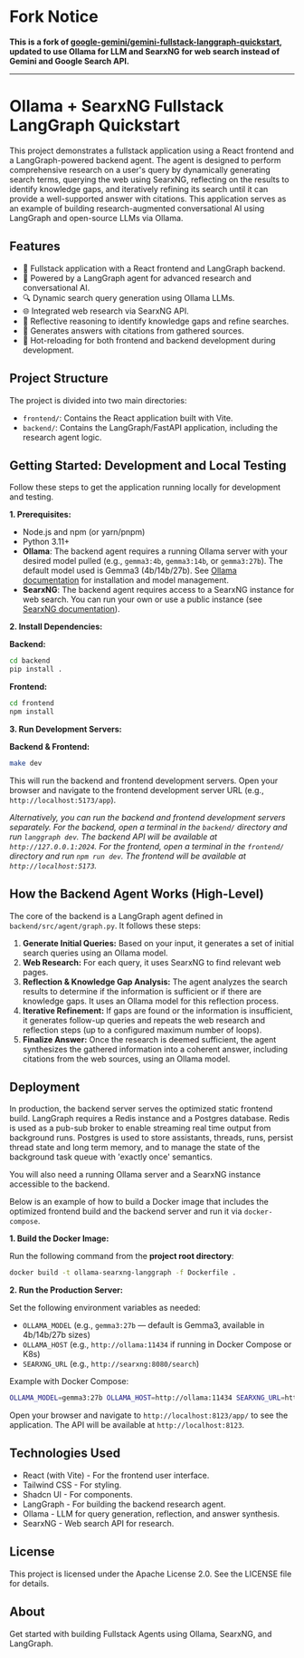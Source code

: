 # Fork Notice

**This is a fork of [google-gemini/gemini-fullstack-langgraph-quickstart](https://github.com/google-gemini/gemini-fullstack-langgraph-quickstart), updated to use Ollama for LLM and SearxNG for web search instead of Gemini and Google Search API.**

---

# Ollama + SearxNG Fullstack LangGraph Quickstart

This project demonstrates a fullstack application using a React frontend and a LangGraph-powered backend agent. The agent is designed to perform comprehensive research on a user's query by dynamically generating search terms, querying the web using SearxNG, reflecting on the results to identify knowledge gaps, and iteratively refining its search until it can provide a well-supported answer with citations. This application serves as an example of building research-augmented conversational AI using LangGraph and open-source LLMs via Ollama.

## Features

* 💬 Fullstack application with a React frontend and LangGraph backend.
* 🧠 Powered by a LangGraph agent for advanced research and conversational AI.
* 🔍 Dynamic search query generation using Ollama LLMs.
* 🌐 Integrated web research via SearxNG API.
* 🤔 Reflective reasoning to identify knowledge gaps and refine searches.
* 📄 Generates answers with citations from gathered sources.
* 🔄 Hot-reloading for both frontend and backend development during development.

## Project Structure

The project is divided into two main directories:

* `frontend/`: Contains the React application built with Vite.
* `backend/`: Contains the LangGraph/FastAPI application, including the research agent logic.

## Getting Started: Development and Local Testing

Follow these steps to get the application running locally for development and testing.

**1. Prerequisites:**

* Node.js and npm (or yarn/pnpm)
* Python 3.11+
* **Ollama**: The backend agent requires a running Ollama server with your desired model pulled (e.g., `gemma3:4b`, `gemma3:14b`, or `gemma3:27b`). The default model used is Gemma3 (4b/14b/27b). See [Ollama documentation](https://ollama.com/) for installation and model management.
* **SearxNG**: The backend agent requires access to a SearxNG instance for web search. You can run your own or use a public instance (see [SearxNG documentation](https://docs.searxng.org/)).

**2. Install Dependencies:**

**Backend:**

```sh
cd backend
pip install .
```

**Frontend:**

```sh
cd frontend
npm install
```

**3. Run Development Servers:**

**Backend & Frontend:**

```sh
make dev
```

This will run the backend and frontend development servers. Open your browser and navigate to the frontend development server URL (e.g., `http://localhost:5173/app`).

_Alternatively, you can run the backend and frontend development servers separately. For the backend, open a terminal in the `backend/` directory and run `langgraph dev`. The backend API will be available at `http://127.0.0.1:2024`. For the frontend, open a terminal in the `frontend/` directory and run `npm run dev`. The frontend will be available at `http://localhost:5173`._

## How the Backend Agent Works (High-Level)

The core of the backend is a LangGraph agent defined in `backend/src/agent/graph.py`. It follows these steps:

1. **Generate Initial Queries:** Based on your input, it generates a set of initial search queries using an Ollama model.
2. **Web Research:** For each query, it uses SearxNG to find relevant web pages.
3. **Reflection & Knowledge Gap Analysis:** The agent analyzes the search results to determine if the information is sufficient or if there are knowledge gaps. It uses an Ollama model for this reflection process.
4. **Iterative Refinement:** If gaps are found or the information is insufficient, it generates follow-up queries and repeats the web research and reflection steps (up to a configured maximum number of loops).
5. **Finalize Answer:** Once the research is deemed sufficient, the agent synthesizes the gathered information into a coherent answer, including citations from the web sources, using an Ollama model.

## Deployment

In production, the backend server serves the optimized static frontend build. LangGraph requires a Redis instance and a Postgres database. Redis is used as a pub-sub broker to enable streaming real time output from background runs. Postgres is used to store assistants, threads, runs, persist thread state and long term memory, and to manage the state of the background task queue with 'exactly once' semantics.

You will also need a running Ollama server and a SearxNG instance accessible to the backend.

Below is an example of how to build a Docker image that includes the optimized frontend build and the backend server and run it via `docker-compose`.

**1. Build the Docker Image:**

Run the following command from the **project root directory**:

```sh
docker build -t ollama-searxng-langgraph -f Dockerfile .
```

**2. Run the Production Server:**

Set the following environment variables as needed:
- `OLLAMA_MODEL` (e.g., `gemma3:27b` — default is Gemma3, available in 4b/14b/27b sizes)
- `OLLAMA_HOST` (e.g., `http://ollama:11434` if running in Docker Compose or K8s)
- `SEARXNG_URL` (e.g., `http://searxng:8080/search`)

Example with Docker Compose:

```sh
OLLAMA_MODEL=gemma3:27b OLLAMA_HOST=http://ollama:11434 SEARXNG_URL=http://searxng:8080/search docker-compose up
```

Open your browser and navigate to `http://localhost:8123/app/` to see the application. The API will be available at `http://localhost:8123`.

## Technologies Used

* React (with Vite) - For the frontend user interface.
* Tailwind CSS - For styling.
* Shadcn UI - For components.
* LangGraph - For building the backend research agent.
* Ollama - LLM for query generation, reflection, and answer synthesis.
* SearxNG - Web search API for research.

## License

This project is licensed under the Apache License 2.0. See the LICENSE file for details.

## About

 Get started with building Fullstack Agents using Ollama, SearxNG, and LangGraph. 